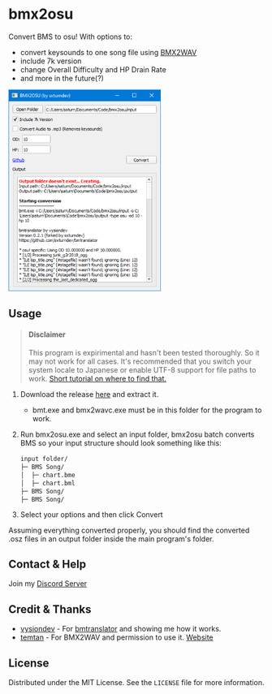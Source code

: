 # bmx2osu
Convert BMS to osu!
With options to: 
- convert keysounds to one song file using [BMX2WAV](http://childs.squares.net/program/bmx2wav/v1/index.html)
- include 7k version
- change Overall Difficulty and HP Drain Rate
- and more in the future(?)

<img src="https://raw.githubusercontent.com/sxturndev/bmx2osu/main/preview.png" alt="preview" width="300"/>

## Usage
> #### Disclaimer
> This program is expirimental and hasn't been tested thoroughly. So it may not work for all cases.
> It's recommended that you switch your system locale to Japanese or
> enable UTF-8 support for file paths to work. 
> [Short tutorial on where to find that.](https://youtu.be/3PUkcn8QbnE)

1. Download the release [here](https://github.com/sxturndev/bmx2osu/releases/download/v1.0/release.zip) and extract it.
    - bmt.exe and bmx2wavc.exe must be in this folder for the program to work.

2. Run bmx2osu.exe and select an input folder, bmx2osu batch converts BMS so your input structure should look something like this:
    ```
    input folder/
    ├─ BMS Song/
    │  ├─ chart.bme
    │  ├─ chart.bml
    ├─ BMS Song/
    ├─ BMS Song/
    ```
3. Select your options and then click Convert

Assuming everything converted properly, you should find the converted .osz files in an output folder inside the main program's folder.

## Contact & Help
Join my [Discord Server](https://discord.gg/YVrvgYwMmq)

## Credit & Thanks
- [vysiondev](https://github.com/vysiondev) - For [bmtranslator](https://github.com/vysiondev/bmtranslator) and showing me how it works.
- [temtan](https://github.com/temtan) - For BMX2WAV and permission to use it. [Website](http://childs.squares.net/)

## License
Distributed under the MIT License. See the `LICENSE` file for more information.